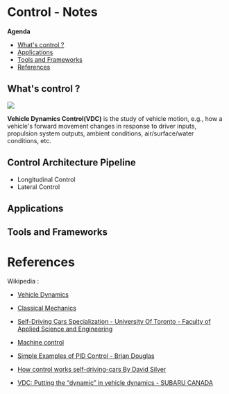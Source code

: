 # Control - Notes

**Agenda**
- [What's control ?](#whats-control-)
- [Applications](#applications)
- [Tools and Frameworks](#tools-and-frameworks)
- [References](#references)


## What's control ? 

![](https://media.licdn.com/dms/image/C5612AQGM2cTqtwJuIg/article-inline_image-shrink_1000_1488/0/1521484871946?e=1688601600&v=beta&t=-QnQ14zWi4LA3MWEWb6np9qu-6QFJbhhXlaU7ChRmYY)

**Vehicle Dynamics Control(VDC)** is the study of vehicle motion, e.g., how a vehicle's forward movement changes in response to driver inputs, propulsion system outputs, ambient conditions, air/surface/water conditions, etc.

## Control Architecture Pipeline
- Longitudinal Control
- Lateral Control

## Applications

## Tools and Frameworks

# References

Wikipedia : 
- [Vehicle Dynamics](https://en.wikipedia.org/wiki/Vehicle_dynamics)
- [Classical Mechanics](https://en.wikipedia.org/wiki/Classical_mechanics)

- [Self-Driving Cars Specialization - University Of Toronto - Faculty of Applied Science and Engineering](https://github.com/afondiel/Self-Driving-Cars-Specialization-Coursera/blob/main/Course1-Introduction-to-Self-Driving-Cars/course1-w4-notes.md)
- [Machine control](https://en.wikipedia.org/wiki/Machine_control)
- [Simple Examples of PID Control - Brian Douglas](https://www.youtube.com/watch?v=XfAt6hNV8XM)
- [How control works self-driving-cars By David Silver](https://www.linkedin.com/pulse/how-control-works-self-driving-cars-david-silver)
- [VDC: Putting the “dynamic” in vehicle dynamics - SUBARU CANADA](https://www.subaru.ca/WebPage.aspx?WebSiteID=282&WebPageID=20179)
